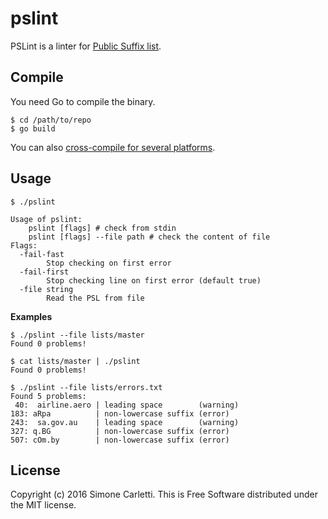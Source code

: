 # pslint

PSLint is a linter for [Public Suffix list](https://publicsuffix.org/).


## Compile

You need Go to compile the binary.

```
$ cd /path/to/repo
$ go build
```

You can also [cross-compile for several platforms](http://dave.cheney.net/2015/08/22/cross-compilation-with-go-1-5).


## Usage

```shell
$ ./pslint

Usage of pslint:
    pslint [flags] # check from stdin
    pslint [flags] --file path # check the content of file
Flags:
  -fail-fast
        Stop checking on first error
  -fail-first
        Stop checking line on first error (default true)
  -file string
        Read the PSL from file
```

**Examples**

```
$ ./pslint --file lists/master
Found 0 problems!
```

```
$ cat lists/master | ./pslint
Found 0 problems!
```

```
$ ./pslint --file lists/errors.txt
Found 5 problems:
 40:  airline.aero | leading space        (warning)
183: aRpa          | non-lowercase suffix (error)
243:  sa.gov.au    | leading space        (warning)
327: q.BG          | non-lowercase suffix (error)
507: cOm.by        | non-lowercase suffix (error)
```


## License

Copyright (c) 2016 Simone Carletti. This is Free Software distributed under the MIT license.
